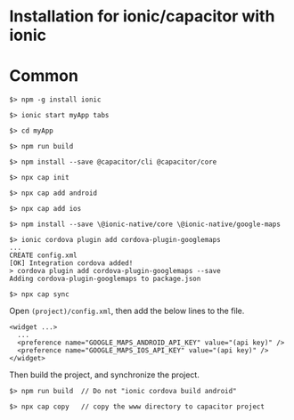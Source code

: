 # Installation for ionic/capacitor with ionic

# Common

```
$> npm -g install ionic

$> ionic start myApp tabs

$> cd myApp

$> npm run build

$> npm install --save @capacitor/cli @capacitor/core

$> npx cap init

$> npx cap add android

$> npx cap add ios

$> npm install --save \@ionic-native/core \@ionic-native/google-maps

$> ionic cordova plugin add cordova-plugin-googlemaps
...
CREATE config.xml
[OK] Integration cordova added!
> cordova plugin add cordova-plugin-googlemaps --save
Adding cordova-plugin-googlemaps to package.json

$> npx cap sync

```

Open `(project)/config.xml`, then add the below lines to the file.

```
<widget ...>
  ...
  <preference name="GOOGLE_MAPS_ANDROID_API_KEY" value="(api key)" />
  <preference name="GOOGLE_MAPS_IOS_API_KEY" value="(api key)" />
</widget>
```

Then build the project, and synchronize the project.

```
$> npm run build  // Do not "ionic cordova build android"

$> npx cap copy   // copy the www directory to capacitor project
```
